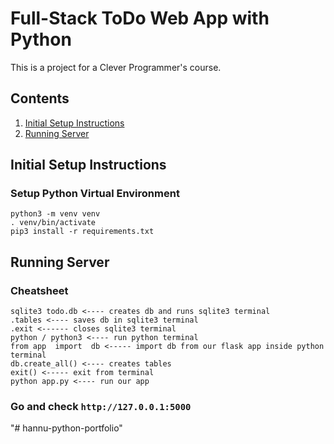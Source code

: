 # Full-Stack ToDo Web App with Python
This is a project for a Clever Programmer's course.

## Contents

1. [Initial Setup Instructions](#initial-setup-instructions)
1. [Running Server](#running-server)


## Initial Setup Instructions

### Setup Python Virtual Environment
```buildoutcfg
python3 -m venv venv
. venv/bin/activate
pip3 install -r requirements.txt
```
## Running Server
### Cheatsheet
```buildoutcfg
sqlite3 todo.db <---- creates db and runs sqlite3 terminal
.tables <---- saves db in sqlite3 terminal
.exit <------ closes sqlite3 terminal
python / python3 <---- run python terminal
from app  import  db <----- import db from our flask app inside python terminal
db.create_all() <---- creates tables
exit() <----- exit from terminal
python app.py <---- run our app
```
### Go and check `http://127.0.0.1:5000`
"# hannu-python-portfolio" 
